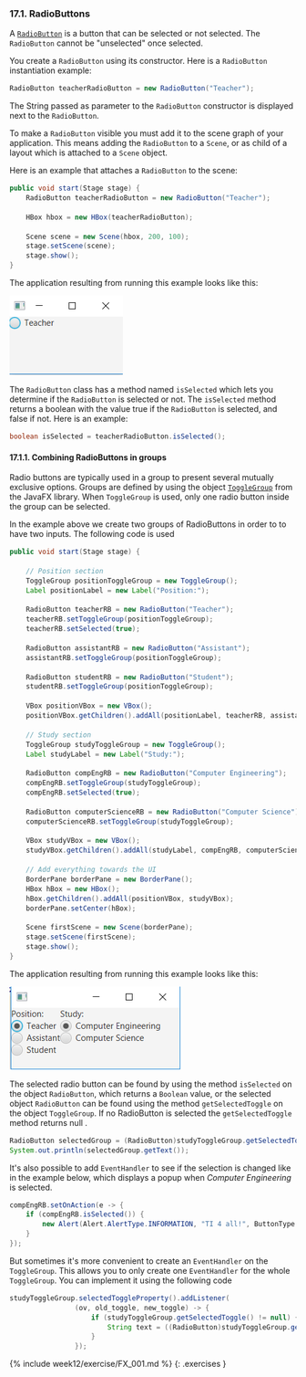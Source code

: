 ### 17.1. RadioButtons

A [`RadioButton`](https://docs.oracle.com/javase/8/javafx/api/javafx/scene/control/RadioButton.html) is a button that can be selected or not selected. The `RadioButton` cannot be "unselected" once selected.

You create a `RadioButton` using its constructor. Here is a `RadioButton` instantiation example:

```java
RadioButton teacherRadioButton = new RadioButton("Teacher");
```

The String passed as parameter to the `RadioButton` constructor is displayed next to the `RadioButton`.

To make a `RadioButton` visible you must add it to the scene graph of your application. This means adding the `RadioButton` to a `Scene`, or as child of a layout which is attached to a `Scene` object.

Here is an example that attaches a `RadioButton` to the scene:

```java
public void start(Stage stage) {
    RadioButton teacherRadioButton = new RadioButton("Teacher");

    HBox hbox = new HBox(teacherRadioButton);

    Scene scene = new Scene(hbox, 200, 100);
    stage.setScene(scene);
    stage.show();
}
```

The application resulting from running this example looks like this:

![RadioButton](images/17_1_RadioButton1.png)

The `RadioButton` class has a method named `isSelected` which lets you determine if the `RadioButton` is selected or not. The `isSelected` method returns a boolean with the value true if the `RadioButton` is selected, and false if not. Here is an example:

```java
boolean isSelected = teacherRadioButton.isSelected();
```

#### 17.1.1. Combining RadioButtons in groups

Radio buttons are typically used in a group to present several mutually exclusive options. Groups are defined by using the object [`ToggleGroup`](https://docs.oracle.com/javase/8/javafx/api/javafx/scene/control/ToggleGroup.html) from the JavaFX library. When `ToggleGroup` is used, only one radio button inside the group can be selected. 

In the example above we create two groups of RadioButtons in order to to have two inputs. The following code is used

```java
public void start(Stage stage) {

    // Position section
    ToggleGroup positionToggleGroup = new ToggleGroup();
    Label positionLabel = new Label("Position:");

    RadioButton teacherRB = new RadioButton("Teacher");
    teacherRB.setToggleGroup(positionToggleGroup);
    teacherRB.setSelected(true);

    RadioButton assistantRB = new RadioButton("Assistant");
    assistantRB.setToggleGroup(positionToggleGroup);

    RadioButton studentRB = new RadioButton("Student");
    studentRB.setToggleGroup(positionToggleGroup);

    VBox positionVBox = new VBox();
    positionVBox.getChildren().addAll(positionLabel, teacherRB, assistantRB, studentRB);

    // Study section
    ToggleGroup studyToggleGroup = new ToggleGroup();
    Label studyLabel = new Label("Study:");

    RadioButton compEngRB = new RadioButton("Computer Engineering");
    compEngRB.setToggleGroup(studyToggleGroup);
    compEngRB.setSelected(true);

    RadioButton computerScienceRB = new RadioButton("Computer Science");
    computerScienceRB.setToggleGroup(studyToggleGroup);

    VBox studyVBox = new VBox();
    studyVBox.getChildren().addAll(studyLabel, compEngRB, computerScienceRB);

    // Add everything towards the UI
    BorderPane borderPane = new BorderPane();
    HBox hBox = new HBox();
    hBox.getChildren().addAll(positionVBox, studyVBox);
    borderPane.setCenter(hBox);

    Scene firstScene = new Scene(borderPane);
    stage.setScene(firstScene);
    stage.show();
}
```

The application resulting from running this example looks like this:

![RadioButton](images/17_1_RadioButton.png)

The selected radio button can be found by using the method `isSelected` on the object `RadioButton`, which returns a `Boolean` value, or the selected object `RadioButton` can be found using the method `getSelectedToggle` on the object `ToggleGroup`. If no RadioButton is selected the `getSelectedToggle` method returns null .

```java
RadioButton selectedGroup = (RadioButton)studyToggleGroup.getSelectedToggle();
System.out.println(selectedGroup.getText());
```

It's also possible to add `EventHandler` to see if the selection is changed like in the example below, which displays a popup when *Computer Engineering* is selected.

```java
compEngRB.setOnAction(e -> {
    if (compEngRB.isSelected()) {
        new Alert(Alert.AlertType.INFORMATION, "TI 4 all!", ButtonType.OK).show();
    }
});
```

But sometimes it's more convenient to create an `EventHandler` on the `ToggleGroup`. This allows you to only create one `EventHandler` for the whole `ToggleGroup`. You can implement it using the following code

```java
studyToggleGroup.selectedToggleProperty().addListener(
                (ov, old_toggle, new_toggle) -> {
                    if (studyToggleGroup.getSelectedToggle() != null) {
                        String text = ((RadioButton)studyToggleGroup.getSelectedToggle()).getText();
                    }
                });
```


{% include week12/exercise/FX_001.md %}
{: .exercises }